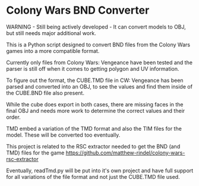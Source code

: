 # Colony Wars BND Converter

WARNING - Still being actively developed - It can convert models to OBJ, but still needs major additional work.

This is a Python script designed to convert BND files from the Colony Wars games into a more compatible format.

Currently only files from Colony Wars: Vengeance have been tested and the parser is still off when it comes to getting polygon and UV information.

To figure out the format, the CUBE.TMD file in CW: Vengeance has been parsed and converted into an OBJ, to see the values and find them inside of the CUBE.BND file also present.

While the cube does export in both cases, there are missing faces in the final OBJ and needs more work to determine the correct values and their order.

TMD embed a variation of the TMD format and also the TIM files for the model. These will be converted too eventually.

This project is related to the RSC extractor needed to get the BND (and TMD) files for the game https://github.com/matthew-rindel/colony-wars-rsc-extractor

Eventually, readTmd.py will be put into it's own project and have full support for all variations of the file format and not just the CUBE.TMD file used.
